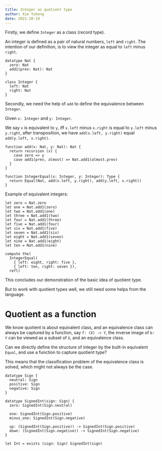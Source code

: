 ```yaml
---
title: Integer as quotient type
author: Xie Yuheng
date: 2021-10-19
---
```


Firstly, we define `Integer` as a class (record type).

An integer is defined as a pair of natural numbers, `left` and `right`.
The intention of our definition, is to view the integer as equal to `left` minus `right`.

```cicada
datatype Nat {
  zero: Nat
  add1(prev: Nat): Nat
}

class Integer {
  left: Nat
  right: Nat
}
```

Secondly, we need the help of `add` to define the equivalence between `Integer`.

Given `x: Integer` and `y: Integer`.

We say `x` is equivalent to `y`,
iff `x.left` minus `x.right` is equal to `y.left` minus `y.right`,
after transposition, we have `add(x.left, y.right)` equal `add(y.left, x.right)`.

```cicada
function add(x: Nat, y: Nat): Nat {
  return recursion (x) {
    case zero => y
    case add1(prev, almost) => Nat.add1(almost.prev)
  }
}

function IntegerEqual(x: Integer, y: Integer): Type {
  return Equal(Nat, add(x.left, y.right), add(y.left, x.right))
}
```

Example of equivalent integers:

```cicada
let zero = Nat.zero
let one = Nat.add1(zero)
let two = Nat.add1(one)
let three = Nat.add1(two)
let four = Nat.add1(three)
let five = Nat.add1(four)
let six = Nat.add1(five)
let seven = Nat.add1(six)
let eight = Nat.add1(seven)
let nine = Nat.add1(eight)
let ten = Nat.add1(nine)

compute the(
  IntegerEqual(
    { left: eight, right: five },
    { left: ten, right: seven }),
  refl)
```

This concludes our demonstration of the basic idea of quotient type.

But to work with quotient types well,
we still need some helps from the language.

# Quotient as a function

We know quotient is about equivalent class,
and an equivalence class can always be captured by a function,
say `f: (X) -> Y`,
the inverse image of `b: Y` can be viewed as a subset of `X`,
and an equivalence class.

Can we directly define the structure of integer by the built-in equivalent `Equal`,
and use a function to capture quotient type?

This means that the classification problem of the equivalence class is solved,
which might not always be the case.

```cicada
datatype Sign {
  neutral: Sign
  positive: Sign
  negative: Sign
}

datatype SignedInt(sign: Sign) {
  zero: SignedInt(Sign.neutral)

  one: SignedInt(Sign.positive)
  minus_one: SignedInt(Sign.negative)

  up: (SignedInt(Sign.positive)) -> SignedInt(Sign.positive)
  down: (SignedInt(Sign.negative)) -> SignedInt(Sign.negative)
}

let Int = exists (sign: Sign) SignedInt(sign)
```
